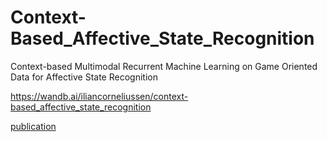 # Context-Based_Affective_State_Recognition
Context-based Multimodal Recurrent Machine Learning on Game Oriented Data for Affective State Recognition

https://wandb.ai/iliancorneliussen/context-based_affective_state_recognition

[publication](https://kth.diva-portal.org/smash/record.jsf?aq2=%5B%5B%5D%5D&c=197&af=%5B%5D&searchType=LIST_LATEST&sortOrder2=title_sort_asc&query=&language=sv&pid=diva2%3A1608609&aq=%5B%5B%5D%5D&sf=all&aqe=%5B%5D&sortOrder=author_sort_asc&onlyFullText=false&noOfRows=50&dswid=-7235)
